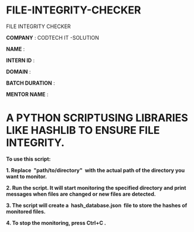 # FILE-INTEGRITY-CHECKER
FILE INTEGRITY CHECKER

**COMPANY** : CODTECH IT -SOLUTION

**NAME**  :

**INTERN ID** :

**DOMAIN** : 

**BATCH DURATION** :

**MENTOR NAME** :

# A PYTHON SCRIPTUSING LIBRARIES LIKE HASHLIB TO ENSURE FILE INTEGRITY.


**To use this script:**

**1. Replace  "path/to/directory"  with the actual path of the directory you want to
monitor.**

**2. Run the script. It will start monitoring the specified directory and print
messages when files are changed or new files are detected.**

**3. The script will create a  hash_database.json  file to store the hashes of monitored
files.**

**4. To stop the monitoring, press Ctrl+C .**
